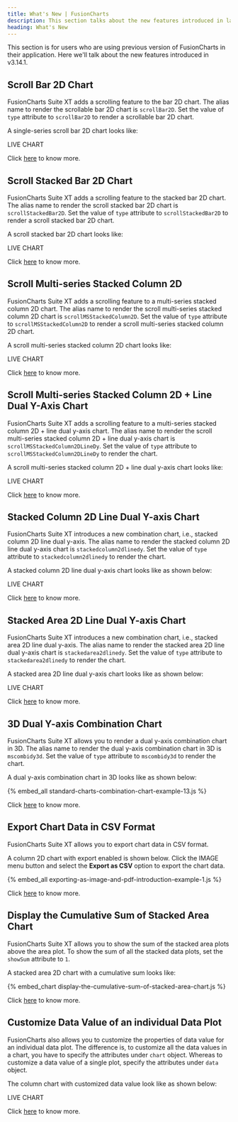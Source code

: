 ```yaml
---
title: What's New | FusionCharts
description: This section talks about the new features introduced in latest version.
heading: What's New
---
```


This section is for users who are using previous version of FusionCharts in their application. Here we'll talk about the new features introduced in v3.14.1.

## Scroll Bar 2D Chart

FusionCharts Suite XT adds a scrolling feature to the bar 2D chart. The alias name to render the scrollable bar 2D chart is `scrollBar2D`. Set the value of `type` attribute to `scrollBar2D` to render a scrollable bar 2D chart.

A single-series scroll bar 2D chart looks like:

LIVE CHART

Click [here](/chart-guide/standard-charts/scroll-charts#scroll-bar-2d-chart) to know more.

## Scroll Stacked Bar 2D Chart

FusionCharts Suite XT adds a scrolling feature to the stacked bar 2D chart. The alias name to render the scroll stacked bar 2D chart is `scrollStackedBar2D`. Set the value of `type` attribute to `scrollStackedBar2D` to render a scroll stacked bar 2D chart.

A scroll stacked bar 2D chart looks like:

LIVE CHART

Click [here](/chart-guide/standard-charts/scroll-charts#scroll-stacked-bar-2d-chart) to know more.

## Scroll Multi-series Stacked Column 2D

FusionCharts Suite XT adds a scrolling feature to a multi-series stacked column 2D chart. The alias name to render the scroll multi-series stacked column 2D chart is `scrollMSStackedColumn2D`. Set the value of `type` attribute to `scrollMSStackedColumn2D` to render a scroll multi-series stacked column 2D chart.

A scroll multi-series stacked column 2D chart looks like:

LIVE CHART

Click [here](/chart-guide/standard-charts/scroll-charts#scroll-multi-series-stacked-column-2d) to know more.

## Scroll Multi-series Stacked Column 2D + Line Dual Y-Axis Chart

FusionCharts Suite XT adds a scrolling feature to a multi-series stacked column 2D + line dual y-axis chart. The alias name to render the scroll multi-series stacked column 2D + line dual y-axis chart is `scrollMSStackedColumn2DLineDy`. Set the value of `type` attribute to `scrollMSStackedColumn2DLineDy` to render the chart.

A scroll multi-series stacked column 2D + line dual y-axis chart looks like:

LIVE CHART

Click [here](/chart-guide/standard-charts/scroll-charts#scroll-multi-series-stacked-column-2d-line-dual-y-axis-chart) to know more.

## Stacked Column 2D Line Dual Y-axis Chart

FusionCharts Suite XT introduces a new combination chart, i.e., stacked column 2D line dual y-axis. The alias name to render the stacked column 2D line dual y-axis chart is `stackedcolumn2dlinedy`. Set the value of `type` attribute to `stackedcolumn2dlinedy` to render the chart.

A stacked column 2D line dual y-axis chart looks like as shown below:

LIVE CHART

Click [here](/chart-guide/standard-charts/combination-charts#stacked-column-2d-line-dual-y-axis-chart) to know more.

## Stacked Area 2D Line Dual Y-axis Chart

FusionCharts Suite XT introduces a new combination chart, i.e., stacked area 2D line dual y-axis. The alias name to render the stacked area 2D line dual y-axis chart is `stackedarea2dlinedy`. Set the value of `type` attribute to `stackedarea2dlinedy` to render the chart.

A stacked area 2D line dual y-axis chart looks like as shown below:

LIVE CHART

Click [here](/chart-guide/standard-charts/combination-charts#stacked-area-2d-line-dual-y-axis-chart) to know more.

## 3D Dual Y-axis Combination Chart

FusionCharts Suite XT allows you to render a dual y-axis combination chart in 3D. The alias name to render the dual y-axis combination chart in 3D is `mscombidy3d`. Set the value of `type` attribute to `mscombidy3d` to render the chart.

A dual y-axis combination chart in 3D looks like as shown below:

{% embed_all standard-charts-combination-chart-example-13.js %}

Click [here](/chart-guide/standard-charts/combination-charts#3d-dual-y-axis-combination-chart) to know more.

## Export Chart Data in CSV Format

FusionCharts Suite XT allows you to export chart data in CSV format.

A column 2D chart with export enabled is shown below. Click the IMAGE menu button and select the **Export as CSV** option to export the chart data.

{% embed_all exporting-as-image-and-pdf-introduction-example-1.js %}

Click [here](/exporting-charts/using-fc-export-server/exporting-chart-data) to know more.

## Display the Cumulative Sum of Stacked Area Chart

FusionCharts Suite XT allows you to show the sum of the stacked area plots above the area plot. To show the sum of all the stacked data plots, set the `showSum` attribute to `1`.

A stacked area 2D chart with a cumulative sum looks like:

{% embed_chart display-the-cumulative-sum-of-stacked-area-chart.js %}

Click [here](/chart-guide/standard-charts/stacked-charts#display-the-cumulative-sum) to know more.

## Customize Data Value of an individual Data Plot

FusionCharts also allows you to customize the properties of data value for an individual data plot. The difference is, to customize all the data values in a chart, you have to specify the attributes under `chart` object. Whereas to customize a data value of a single plot, specify the attributes under `data` object.

The column chart with customized data value look like as shown below:

LIVE CHART

Click [here](/chart-guide/chart-configurations/data-values#customize-data-value-of-an-individual-data-plot) to know more.
